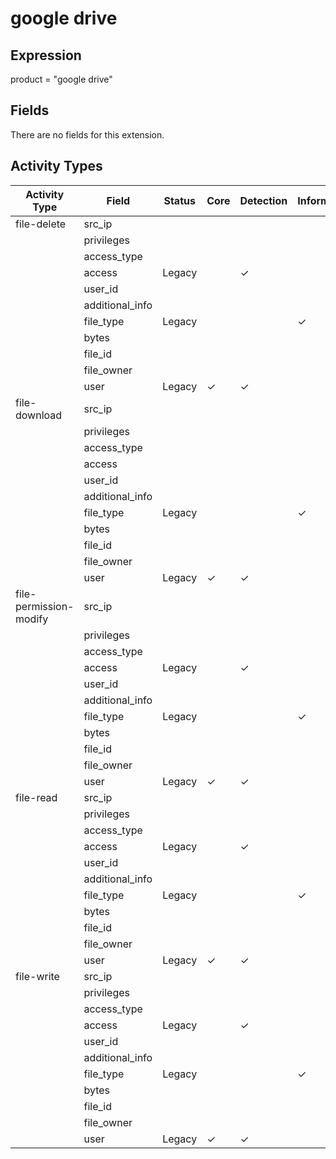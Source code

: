 google drive
============

Expression
----------

product = "google drive"

Fields
------

There are no fields for this extension.

Activity Types
--------------

| Activity Type          | Field           | Status | Core     | Detection | Informational |
| ---------------------- | --------------- | ------ | -------- | --------- | ------------- |
| file-delete            | src_ip          |        |          |           |               |
|                        | privileges      |        |          |           |               |
|                        | access_type     |        |          |           |               |
|                        | access          | Legacy |          | &#10003;  |               |
|                        | user_id         |        |          |           |               |
|                        | additional_info |        |          |           |               |
|                        | file_type       | Legacy |          |           | &#10003;      |
|                        | bytes           |        |          |           |               |
|                        | file_id         |        |          |           |               |
|                        | file_owner      |        |          |           |               |
|                        | user            | Legacy | &#10003; | &#10003;  |               |
| file-download          | src_ip          |        |          |           |               |
|                        | privileges      |        |          |           |               |
|                        | access_type     |        |          |           |               |
|                        | access          |        |          |           |               |
|                        | user_id         |        |          |           |               |
|                        | additional_info |        |          |           |               |
|                        | file_type       | Legacy |          |           | &#10003;      |
|                        | bytes           |        |          |           |               |
|                        | file_id         |        |          |           |               |
|                        | file_owner      |        |          |           |               |
|                        | user            | Legacy | &#10003; | &#10003;  |               |
| file-permission-modify | src_ip          |        |          |           |               |
|                        | privileges      |        |          |           |               |
|                        | access_type     |        |          |           |               |
|                        | access          | Legacy |          | &#10003;  |               |
|                        | user_id         |        |          |           |               |
|                        | additional_info |        |          |           |               |
|                        | file_type       | Legacy |          |           | &#10003;      |
|                        | bytes           |        |          |           |               |
|                        | file_id         |        |          |           |               |
|                        | file_owner      |        |          |           |               |
|                        | user            | Legacy | &#10003; | &#10003;  |               |
| file-read              | src_ip          |        |          |           |               |
|                        | privileges      |        |          |           |               |
|                        | access_type     |        |          |           |               |
|                        | access          | Legacy |          | &#10003;  |               |
|                        | user_id         |        |          |           |               |
|                        | additional_info |        |          |           |               |
|                        | file_type       | Legacy |          |           | &#10003;      |
|                        | bytes           |        |          |           |               |
|                        | file_id         |        |          |           |               |
|                        | file_owner      |        |          |           |               |
|                        | user            | Legacy | &#10003; | &#10003;  |               |
| file-write             | src_ip          |        |          |           |               |
|                        | privileges      |        |          |           |               |
|                        | access_type     |        |          |           |               |
|                        | access          | Legacy |          | &#10003;  |               |
|                        | user_id         |        |          |           |               |
|                        | additional_info |        |          |           |               |
|                        | file_type       | Legacy |          |           | &#10003;      |
|                        | bytes           |        |          |           |               |
|                        | file_id         |        |          |           |               |
|                        | file_owner      |        |          |           |               |
|                        | user            | Legacy | &#10003; | &#10003;  |               |


